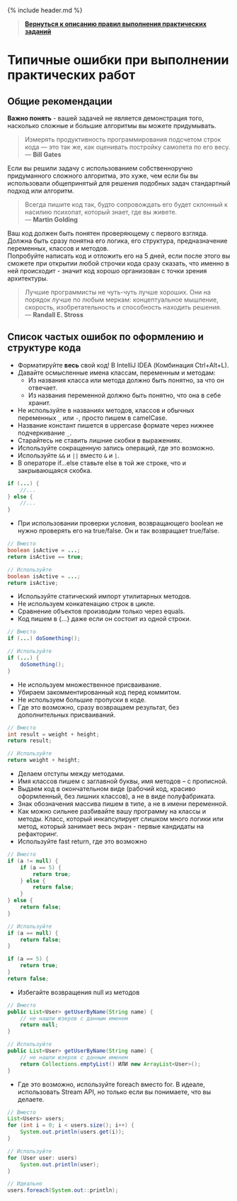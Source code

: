 {% include header.md %}

>
>**[Вернуться к описанию правил выполнения практических заданий]({{site.materialsurl}}general/practical_tasks_completing_rules)**
>

Типичные ошибки при выполнении практических работ
====================

Общие рекомендации
---------------------

**Важно понять** - вашей задачей не является демонстрация того, насколько сложные и большие алгоритмы вы можете придумывать.

>Измерять продуктивность программирования подсчетом строк кода — это так же, как оценивать постройку самолета по его весу.  
>— **Bill Gates**

Если вы решили задачу с использованием собственноручно придуманного сложного алгоритма, это хуже, чем если бы вы использовали общепринятый для решения подобных задач стандартный подход или алгоритм.

>Всегда пишите код так, будто сопровождать его будет склонный к насилию психопат, который знает, где вы живете.  
>— **Martin Golding**

Ваш код должен быть понятен проверяющему с первого взгляда. Должна быть сразу понятна его логика, его структура, предназначение переменных, классов и методов.  
Попробуйте написать код и отложить его на 5 дней, если после этого вы сможете при открытии любой строчки кода сразу сказать, что именно в ней происходит - значит код хорошо организован с точки зрения архитектуры.

>Лучшие программисты не чуть-чуть лучше хороших. Они на порядок лучше по любым меркам: концептуальное мышление, скорость, изобретательность и способность находить решения.  
>— **Randall E. Stross**

Список частых ошибок по оформлению и структуре кода
---------------------

+ Форматируйте **весь** свой код! В IntelliJ IDEA (Комбинация Ctrl+Alt+L).
+ Давайте осмысленные имена классам, переменным и методам:
  + Из названия класса или метода должно быть понятно, за что он отвечает.
  + Из названия переменной должно быть понятно, что она в себе хранит.
+ Не используйте в названиях методов, классов и обычных переменных `_` или `-`, просто пишем в camelCase.
+ Название констант пишется в uppercase формате через нижнее подчеркивание `_`.
+ Старайтесь не ставить лишние скобки в выражениях.
+ Используйте сокращенную запись операций, где это возможно.
+ Используйте `&&` и `||` вместо `&` и `|`.
+ В операторе if…else ставьте else в той же строке, что и закрывающаяся скобка.

```java
if (...) {
    //...
} else {
    //...
}
```

+ При использовании проверки условия, возвращающего boolean не нужно проверять его на true/false. Он и так возвращает 
true/false.

```java
// Вместо
boolean isActive = ...;
return isActive == true;

// Используйте
boolean isActive = ...;
return isActive;
```

+ Используйте статический импорт утилитарных методов.
+ Не используем конкатенацию строк в цикле.
+ Сравнение объектов производим только через equals.
+ Код пишем в {…} даже если он состоит из одной строки.

```java
// Вместо
if (...) doSomething();

// Используйте
if (...) {
    doSomething();
}
```

+ Не используем множественное присваивание.
+ Убираем закомментированный код перед коммитом.
+ Не используем большие пропуски в коде.
+ Где это возможно, сразу возвращаем результат, без дополнительных присваиваний.

```java
// Вместо
int result = weight + height;
return result;

// Используйте
return weight + height;
```

+ Делаем отступы между методами.
+ Имя классов пишем с заглавной буквы, имя методов – с прописной.
+ Выдаем код в окончательном виде (рабочий код, красиво оформленный, без лишних классов), а не в виде полуфабриката.
+ Знак обозначения массива пишем в типе, а не в имени переменной.
+ Как можно сильнее разбивайте вашу программу на классы и методы. Класс, который инкапсулирует слишком много логики или 
метод, который занимает весь экран - первые кандидаты на рефакторинг.
+ Используйте fast return, где это возможно

```java
// Вместо
if (a != null) {
    if (a == 5) {
        return true;
    } else {
        return false;
    }
} else {
    return false;
}

// Используйте
if (a == null) {
    return false;
}

if (a == 5) {
    return true;
}
return false;
```

+ Избегайте возвращения null из методов

```java
// Вместо
public List<User> getUserByName(String name) {
    // не нашли юзеров с данным именем
    return null;
}

// Используйте
public List<User> getUserByName(String name) {
    // не нашли юзеров с данным именем
    return Collections.emptyList() ИЛИ new ArrayList<User>();
}
```

+ Где это возможно, используйте foreach вместо for. В идеале, использовать Stream API, но только если вы понимаете, что 
вы делаете.

```java
// Вместо
List<Users> users;
for (int i = 0; i < users.size(); i++) {
    System.out.println(users.get(i));
}

// Используйте
for (User user: users)
    System.out.println(user);
}

// Идеально
users.foreach(System.out::println);
```